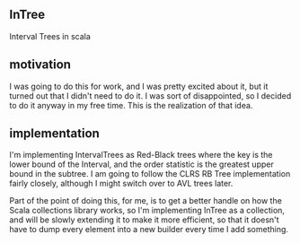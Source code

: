 ## InTree
Interval Trees in scala

## motivation
I was going to do this for work, and I was pretty excited about it, but it
turned out that I didn't need to do it.  I was sort of disappointed, so I
decided to do it anyway in my free time.  This is the realization of that
idea.

## implementation
I'm implementing IntervalTrees as Red-Black trees where the key is the lower
bound of the Interval, and the order statistic is the greatest upper bound in
the subtree.  I am going to follow the CLRS RB Tree implementation fairly
closely, although I might switch over to AVL trees later.

Part of the point of doing this, for me, is to get a better handle on how the
Scala collections library works, so I'm implementing InTree as a collection,
and will be slowly extending it to make it more efficient, so that it doesn't
have to dump every element into a new builder every time I add something.
